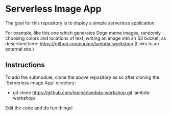 # Serverless Image App

The goal for this repository is to deploy a simple serverless application.

For example, like this one which generates Doge meme images, randomly choosing colors and locations of text, writing an image into an S3 bucket, as described here:
https://github.com/iopipe/lambda-workshop (Links to an external site.)

## Instructions

To add the submodule, clone the above repository as so after cloning the 'Serverless Image App' directory:

- git clone https://github.com/iopipe/lambda-workshop.git lambda-workshop/

Edit the code and do fun things!